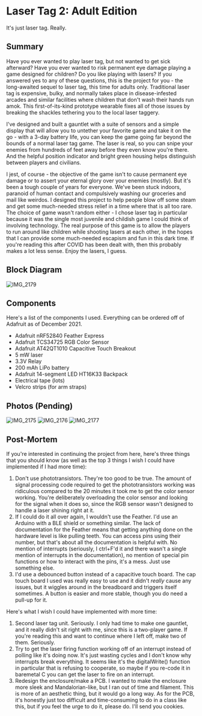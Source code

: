 # Laser Tag 2: Adult Edition
 It's just laser tag. Really.


## Summary

Have you ever wanted to play laser tag, but not wanted to get sick afterward? Have you ever wanted to risk permanent eye damage playing a game designed for children? Do you like playing with lasers? If you answered yes to any of these questions, this is the project for you - the long-awaited sequel to laser tag, this time for adults only. Traditional laser tag is expensive, bulky, and normally takes place in disease-infested arcades and similar facilities where children that don't wash their hands run amok. This first-of-its-kind prototype wearable fixes all of those issues by breaking the shackles tethering you to the local laser taggery.

I've designed and built a gauntlet with a suite of sensors and a simple display that will allow you to untether your favorite game and take it on the go - with a 3-day battery life, you can keep the game going far beyond the bounds of a normal laser tag game. The laser is real, so you can snipe your enemies from hundreds of feet away before they even know you're there. And the helpful position indicator and bright green housing helps distinguish between players and civilians.

I jest, of course - the objective of the game isn't to cause permanent eye damage or to assert your eternal glory over your enemies (mostly). But it's been a tough couple of years for everyone. We've been stuck indoors, paranoid of human contact and compulsively washing our groceries and mail like weirdos. I designed this project to help people blow off some steam and get some much-needed stress relief in a time where that is all too rare. The choice of game wasn't random either - I chose laser tag in particular because it was the single most juvenile and childish game I could think of involving technology. The real purpose of this game is to allow the players to run around like children while shooting lasers at each other, in the hopes that I can provide some much-needed escapism and fun in this dark time. If you're reading this after COVID has been dealt with, then this probably makes a lot less sense. Enjoy the lasers, I guess.


## Block Diagram
![IMG_2179](https://user-images.githubusercontent.com/13169435/145651159-483db003-28f4-4e8d-9af0-226ab599d411.png)

## Components
Here's a list of the components I used. Everything can be ordered off of Adafruit as of December 2021.

* Adafruit nRF52840 Feather Express
* Adafruit TCS34725 RGB Color Sensor
* Adafruit AT42QT1010 Capacitive Touch Breakout
* 5 mW laser
* 3.3V Relay
* 200 mAh LiPo battery
* Adafruit 14-segment LED HT16K33 Backpack
* Electrical tape (lots)
* Velcro strips (for arm straps)


## Photos (Pending)
![IMG_2175](https://user-images.githubusercontent.com/13169435/145650438-7cb39916-6bf8-42c2-8634-b7fcb80dbade.png)
![IMG_2176](https://user-images.githubusercontent.com/13169435/145650457-c7d7a7d5-ed05-4544-957b-71fefd19259f.png)
![IMG_2177](https://user-images.githubusercontent.com/13169435/145650463-1bd263f7-2e01-48a1-9ec2-00cb9e63e372.png)

## Post-Mortem
If you're interested in continuing the project from here, here's three things that you should know (as well as the top 3 things I wish I could have implemented if I had more time):

1. Don't use phototransistors. They're too good to be true. The amount of signal processing code required to get the phototransistors working was ridiculous compared to the 20 minutes it took me to get the color sensor working. You're deliberately overloading the color sensor and looking for the signal when it does so, since the RGB sensor wasn't designed to handle a laser shining right at it.
2. If I could do it all over again, I wouldn't use the Feather. I'd use an Arduino with a BLE shield or something similar. The lack of documentation for the Feather means that getting anything done on the hardware level is like pulling teeth. You can access pins using their number, but that's about all the documentation is helpful with. No mention of interrupts (seriously, I ctrl+F'd it and there wasn't a single mention of interrupts in the documentation), no mention of special pin functions or how to interact with the pins, it's a mess. Just use something else.
3. I'd use a debounced button instead of a capacitive touch board. The cap touch board I used was really easy to use and it didn't *really* cause any issues, but  it wiggles around in the breadboard and triggers itself sometimes. A button is easier and more stable, though you do need a pull-up for it. 

Here's what I wish I could have implemented with more time:

1. Second laser tag unit. Seriously. I only had time to make one gauntlet, and it really didn't sit right with me, since this is a two-player game. If you're reading this and want to continue where I left off, make two of them. Seriously.
2. Try to get the laser firing function working off of an interrupt instead of polling like it's doing now. It's just wasting cycles and I don't know why interrupts break everything. It seems like it's the digitalWrite() function in particular that is refusing to cooperate, so maybe if you re-code it in baremetal C you can get the laser to fire on an interrupt.
3. Redesign the enclosure/make a PCB. I wanted to make the enclosure more sleek and Mandalorian-like, but I ran out of time and filament. This is more of an aesthetic thing, but it would go a long way. As for the PCB, it's honestly just too difficult and time-consuming to do in a class like this, but if you feel the urge to do it, please do. I'll send you cookies.
